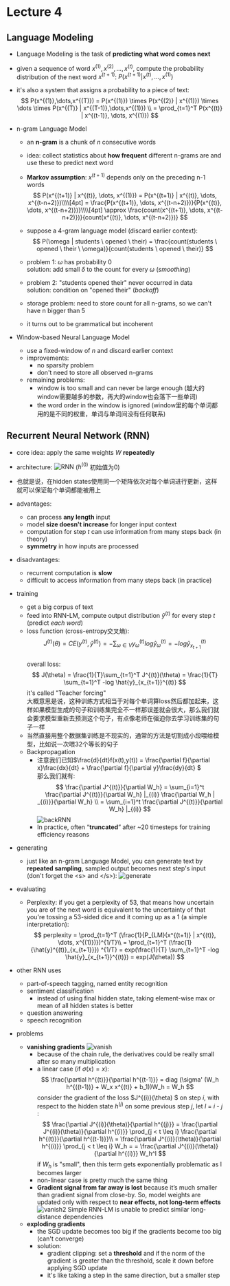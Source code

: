 # Lecture 4

## Language Modeling

- Language Modeling is the task of **predicting what word comes next**
- given a sequence of word $x^{(1)},x^{(2)},\dots,x^{(t)}$, compute the probability distribution of the next word $x^{(t+1)}$: $P(x^{(t+1)} | x^{(t)},\dots,x^{(1)})$
- it's also a system that assigns a probability to a piece of text:  
$$
    P(x^{(1)},\dots,x^{(T)}) = P(x^{(1)}) \times P(x^{(2)} | x^{(1)}) \times \dots \times P(x^{(T)} | x^{(T-1)},\dots,x^{(1)}) \\
    = \prod_{t=1}^T P(x^{(t)} | x^{(t-1)}, \dots, x^{(1)})
$$
- n-gram Language Model
  - an **n-gram** is a chunk of _n_ consecutive words
  - idea: collect statistics about **how frequent** different n-grams are and use these to predict next word
  - **Markov assumption**: $x^{(t+1)}$ depends only on the preceding n-1 words
$$
    P(x^{(t+1)} | x^{(t)}, \dots, x^{(1)}) = P(x^{(t+1)} | x^{(t)}, \dots, x^{(t-n+2)})\\\\[4pt]
    = \frac{P(x^{(t+1)}, \dots, x^{(t-n+2)})}{P(x^{(t)}, \dots, x^{(t-n+2)})}\\\\[4pt]
    \approx \frac{count(x^{(t+1)}, \dots, x^{(t-n+2)})}{count(x^{(t)}, \dots, x^{(t-n+2)})}
$$

  - suppose a 4-gram language model (discard earlier context):
$$
    P(\omega | students \ opened \ their) = \frac{count(students \ opened \ their \ \omega)}{count(students \ opened \ their)}
$$
  - problem 1: $\omega$ has probability 0  
    solution: add small $\delta$ to the count for every $\omega$ (_smoothing_)
  - problem 2: "students opened their" never occurred in data  
    solution: condition on "opened their" (_backoff_)
  - storage problem: need to store count for all n-grams, so we can't have n bigger than 5
  - it turns out to be grammatical but incoherent

- Window-based Neural Language Model
  - use a fixed-window of _n_ and discard earlier context
  - improvements:
    - no sparsity problem
    - don't need to store all observed n-grams
  - remaining problems:
    - window is too small and can never be large enough (越大的window需要越多的参数，再大的window也会落下一些单词)
    - the word order in the window is ignored (window里的每个单词都用的是不同的权重，单词与单词间没有任何联系)

## Recurrent Neural Network (RNN)

- core idea: apply the same weights _W_ **repeatedly**
- architecture:
![RNN](pic/L4_pic1.jpg)
  ($h^{(0)}$ 初始值为0)
- 也就是说，在hidden states使用同一个矩阵依次对每个单词进行更新，这样就可以保证每个单词都能被用上
- advantages:
  - can process **any length** input
  - model **size doesn't increase** for longer input context
  - computation for step _t_ can use information from many steps back (in theory)
  - **symmetry** in how inputs are processed
- disadvantages:
  - recurrent computation is **slow**
  - difficult to access information from many steps back (in practice)
- training
  - get a big corpus of text
  - feed into RNN-LM, compute output distribution $\hat{y}^{(t)}$ for every step _t_ (predict _each word_)
  - loss function (cross-entropy交叉熵):
$$
  J^{(t)}(\theta) = CE(y^{(t)}, \hat{y}^{(t)}) = - \sum_{\omega \in V}y_{\omega}^{(t)} log \hat{y}_{\omega}^{(t)} = -log \hat{y}_{x_{t+1}}^{(t)}
$$  
overall loss:
$$
  J(\theta) = \frac{1}{T}\sum_{t=1}^T J^{(t)}(\theta) = \frac{1}{T} \sum_{t=1}^T -log \hat{y}_{x_{t+1}}^{(t)}
$$
it's called "Teacher forcing"  
大概意思是说，这种训练方式相当于对每个单词算loss然后都加起来，这样如果模型生成的句子和训练集完全不一样那误差就会很大，那么我们就会要求模型重新去预测这个句子，有点像老师在强迫你去学习训练集的句子一样
  - 当然直接用整个数据集训练是不现实的，通常的方法是切割成小段喂给模型，比如说一次喂32个等长的句子
  - Backpropagation
    - 注意我们已知$\frac{d}{dt}f(x(t),y(t)) = \frac{\partial f}{\partial x}\frac{dx}{dt} + \frac{\partial f}{\partial y}\frac{dy}{dt} $  
    那么我们就有:
$$
  \frac{\partial J^{(t)}}{\partial W_h} = \sum_{i=1}^t \frac{\partial J^{(t)}}{\partial W_h} |_{(i)} \frac{\partial W_h | _{(i)}}{\partial W_h} \\
  = \sum_{i=1}^t \frac{\partial J^{(t)}}{\partial W_h} |_{(i)}
$$
![backRNN](pic/L4_pic2.jpg)
    - In practice, often “**truncated**” after ~20 timesteps for training efficiency reasons

- generating
  - just like an n-gram Language Model, you can generate text by **repeated sampling**, sampled output becomes next step's input (don't forget the &lt;s&gt; and &lt;/s&gt;):
![generate](pic/L4_pic3.jpg)

- evaluating
  - Perplexity: if you get a perplexity of 53, that means how uncertain you are of the next word is equivalent to the uncertainty of that you're tossing a 53-sided dice and it coming up as a 1 (a simple interpretation):
$$
  perplexity = \prod_{t=1}^T (\frac{1}{P_{LM}(x^{(t+1)} | x^{(t)}, \dots, x^{(1)})})^{1/T}\\
  = \prod_{t=1}^T (\frac{1}{\hat{y}^{(t)}_{x_{t+1}}}) ^{1/T} = exp(\frac{1}{T} \sum_{t=1}^T -log \hat{y}_{x_{t+1}}^{(t)}) = exp(J(\theta))
$$

- other RNN uses
  - part-of-speech tagging, named entity recognition
  - sentiment classification
    - instead of using final hidden state, taking element-wise max or mean of all hidden states is better
  - question answering
  - speech recognition

- problems
  - **vanishing gradients**
![vanish](pic/L4_pic4.jpg)
    - because of the chain rule, the derivatives could be really small after so many multiplication
    - a linear case (if $\sigma(x) = x$):
$$
  \frac{\partial h^{(t)}}{\partial h^{(t-1)}} = diag (\sigma' (W_h h^{((t-1))} + W_x x^{(t)} + b_1))W_h = W_h
$$
    consider the gradient of the loss $J^{(i)}(\theta) $ on step _i_, with respect to the hidden state $h^{(j)}$ on some previous step _j_, let _l_ = _i_ - _j_ :
$$
  \frac{\partial J^{(i)}(\theta)}{\partial h^{(j)}} = \frac{\partial J^{(i)}(\theta)}{\partial h^{(i)}} \prod_{j < t \leq i} \frac{\partial h^{(t)}}{\partial h^{(t-1)}}\\
  = \frac{\partial J^{(i)}(\theta)}{\partial h^{(i)}} \prod_{j < t \leq i} W_h = = \frac{\partial J^{(i)}(\theta)}{\partial h^{(i)}} W_h^l
$$
    if $W_h$ is "small", then this term gets exponentially problematic as l becomes larger
    - non-linear case is pretty much the same thing
    - **Gradient signal from far away is lost** because it’s much smaller than gradient signal from close-by. So, model weights are updated only with respect to **near effects, not long-term effects**
![vanish2](pic/L4_pic5.jpg)
    Simple RNN-LM is unable to predict similar long-distance dependencies
  - **exploding gradients**
    - the SGD update becomes too big if the gradients become too big (can't converge)
    - solution:
      - gradient clipping: set a **threshold** and if the norm of the gradient is greater than the threshold, scale it down before applying SGD update
      - it's like taking a step in the same direction, but a smaller step
